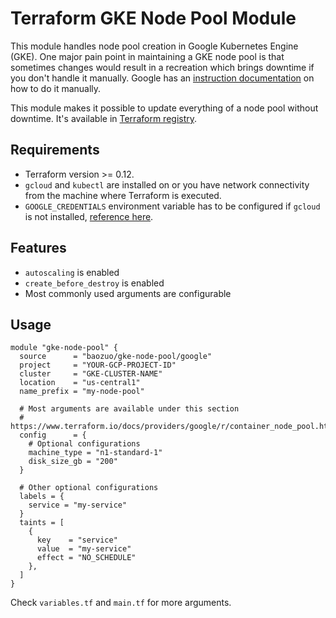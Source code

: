 # Terraform GKE Node Pool Module
This module handles node pool creation in Google Kubernetes Engine (GKE). One major pain point in maintaining a GKE node pool is that sometimes changes would result in a recreation which brings downtime if you don't handle it manually. Google has an [instruction documentation](https://cloud.google.com/kubernetes-engine/docs/tutorials/migrating-node-pool) on how to do it manually.

This module makes it possible to update everything of a node pool without downtime. It's available in [Terraform registry](https://registry.terraform.io/modules/baozuo/gke-node-pool/google).

## Requirements
- Terraform version >= 0.12.
- `gcloud` and `kubectl` are installed on or you have network connectivity from the machine where Terraform is executed.
- `GOOGLE_CREDENTIALS` environment variable has to be configured if `gcloud` is not installed, [reference here](https://www.terraform.io/docs/providers/google/guides/provider_reference.html#full-reference).

## Features
- `autoscaling` is enabled
- `create_before_destroy` is enabled
- Most commonly used arguments are configurable

## Usage

```
module "gke-node-pool" {
  source      = "baozuo/gke-node-pool/google"
  project     = "YOUR-GCP-PROJECT-ID"
  cluster     = "GKE-CLUSTER-NAME"
  location    = "us-central1"
  name_prefix = "my-node-pool"

  # Most arguments are available under this section
  # https://www.terraform.io/docs/providers/google/r/container_node_pool.html
  config      = {
    # Optional configurations
    machine_type = "n1-standard-1"
    disk_size_gb = "200"
  }

  # Other optional configurations
  labels = {
    service = "my-service"
  }
  taints = [
    {
      key    = "service"
      value  = "my-service"
      effect = "NO_SCHEDULE"
    },
  ]
}
```

Check `variables.tf` and `main.tf` for more arguments.

